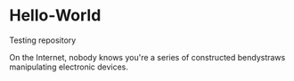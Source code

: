 # Hello-World
Testing repository


On the Internet, nobody knows you're a series of constructed bendystraws manipulating electronic devices. 
